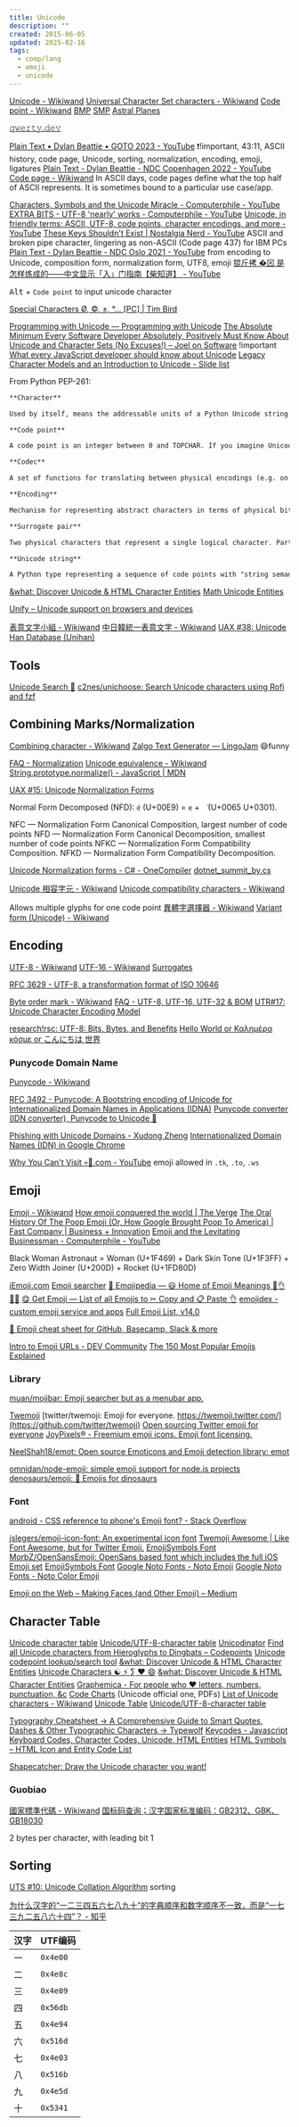 ```yaml
---
title: Unicode
description: ""
created: 2015-06-05
updated: 2025-02-16
tags:
  - comp/lang
  - emoji
  - unicode
---
```


[Unicode - Wikiwand](https://www.wikiwand.com/en/Unicode)
[Universal Character Set characters - Wikiwand](http://www.wikiwand.com/en/Universal_Character_Set_characters)
[Code point - Wikiwand](http://www.wikiwand.com/en/Code_point)
[BMP](<http://www.wikiwand.com/en/Plane_(Unicode)#/Basic_Multilingual_Plane>)
[SMP](<http://www.wikiwand.com/en/Plane_(Unicode)#/Supplementary_Multilingual_Plane>)
[Astral Planes](http://www.opoudjis.net/unicode/unicode_astral.html)

[𝚚𝚠𝚎𝚛𝚝𝚢.𝚍𝚎𝚟](https://qwerty.dev/)

[Plain Text • Dylan Beattie • GOTO 2023 - YouTube](https://www.youtube.com/watch?v=4mRxIgu9R70) ❗!important, 43:11, ASCII history, code page, Unicode, sorting, normalization, encoding, emoji, ligatures
[Plain Text - Dylan Beattie - NDC Copenhagen 2022 - YouTube](https://www.youtube.com/watch?v=gd5uJ7Nlvvo)
[Code page - Wikiwand](https://www.wikiwand.com/en/code%20page)
In ASCII days, code pages define what the top half of ASCII represents. It is sometimes bound to a particular use case/app.

[Characters, Symbols and the Unicode Miracle - Computerphile - YouTube](https://www.youtube.com/watch?v=MijmeoH9LT4)
[EXTRA BITS - UTF-8 'nearly' works - Computerphile - YouTube](https://www.youtube.com/watch?v=qBex3IDaUbU)
[Unicode, in friendly terms: ASCII, UTF-8, code points, character encodings, and more - YouTube](https://www.youtube.com/watch?v=ut74oHojxqo)
[These Keys Shouldn't Exist | Nostalgia Nerd - YouTube](https://www.youtube.com/watch?v=BktIY7VbrUs) ASCII and broken pipe character, lingering as non-ASCII (Code page 437) for IBM PCs
[Plain Text - Dylan Beattie - NDC Oslo 2021 - YouTube](https://www.youtube.com/watch?v=_mZBa3sqTrI) from encoding to Unicode, composition form, normalization form, UTF8, emoji
[锟斤拷 �⊠ 是怎样炼成的——中文显示「⼊」门指南【柴知道】 - YouTube](https://www.youtube.com/watch?v=zSstXi-j7Qc)

<kbd>Alt</kbd> + `Code point` to input unicode character

[Special Characters Ø, ©, ±, °… [PC] | Tim Bird](https://timbobtastic.com/hints-and-tips/special-characters-o-%C2%B1-pc/)

[Programming with Unicode — Programming with Unicode](http://unicodebook.readthedocs.io/index.html)
[The Absolute Minimum Every Software Developer Absolutely, Positively Must Know About Unicode and Character Sets (No Excuses!) – Joel on Software](https://www.joelonsoftware.com/2003/10/08/the-absolute-minimum-every-software-developer-absolutely-positively-must-know-about-unicode-and-character-sets-no-excuses/) !important
[What every JavaScript developer should know about Unicode](https://dmitripavlutin.com/what-every-javascript-developer-should-know-about-unicode/)
[Legacy Character Models and an Introduction to Unicode - Slide list](http://www.cip.ifi.lmu.de/~bolzer/unicode_intro/slides/Overview-5.html)

From Python PEP-261:

```md
**Character**

Used by itself, means the addressable units of a Python Unicode string.

**Code point**

A code point is an integer between 0 and TOPCHAR. If you imagine Unicode as a mapping from integers to characters, each integer is a code point. But the integers between 0 and TOPCHAR that do not map to characters are also code points. Some will someday be used for characters. Some are guaranteed never to be used for characters.

**Codec**

A set of functions for translating between physical encodings (e.g. on disk or coming in from a network) into logical Python objects.

**Encoding**

Mechanism for representing abstract characters in terms of physical bits and bytes. Encodings allow us to store Unicode characters on disk and transmit them over networks in a manner that is compatible with other Unicode software.

**Surrogate pair**

Two physical characters that represent a single logical character. Part of a convention for representing 32-bit code points in terms of two 16-bit code points.

**Unicode string**

A Python type representing a sequence of code points with "string semantics" (e.g. case conversions, regular expression compatibility, etc.) Constructed with the unicode() function.
```

[&what: Discover Unicode & HTML Character Entities](http://www.amp-what.com/)
[Math Unicode Entities](http://symbolcodes.tlt.psu.edu/bylanguage/mathchart.html)

[Unify – Unicode support on browsers and devices](http://unicode.johnholtripley.co.uk/)

[表意文字小組 - Wikiwand](https://www.wikiwand.com/zh/%E8%A1%A8%E6%84%8F%E6%96%87%E5%AD%97%E5%B0%8F%E7%B5%84)
[中日韓統一表意文字 - Wikiwand](https://www.wikiwand.com/zh/%E4%B8%AD%E6%97%A5%E9%9F%93%E7%B5%B1%E4%B8%80%E8%A1%A8%E6%84%8F%E6%96%87%E5%AD%97)
[UAX #38: Unicode Han Database (Unihan)](http://www.unicode.org/reports/tr38/)

## Tools

[Unicode Search 🔎](http://xahlee.info/comp/unicode_index.html?q=)
[c2nes/unichoose: Search Unicode characters using Rofi and fzf](https://github.com/c2nes/unichoose)

## Combining Marks/Normalization

[Combining character - Wikiwand](https://www.wikiwand.com/en/Combining_character)
[Zalgo Text Generator ― LingoJam](https://lingojam.com/ZalgoText) 😄funny

[FAQ - Normalization](http://www.unicode.org/faq/normalization.html)
[Unicode equivalence - Wikiwand](https://www.wikiwand.com/en/Unicode_equivalence)
[String.prototype.normalize() - JavaScript | MDN](https://developer.mozilla.org/en-US/docs/Web/JavaScript/Reference/Global_Objects/String/normalize)

[UAX #15: Unicode Normalization Forms](http://unicode.org/reports/tr15/)

Normal Form Decomposed (NFD): `é` (U+00E9) = `e` + ` ́` (U+0065 U+0301).

NFC — Normalization Form Canonical Composition, largest number of code points
NFD — Normalization Form Canonical Decomposition, smallest number of code points
NFKC — Normalization Form Compatibility Composition.
NFKD — Normalization Form Compatibility Decomposition.

[Unicode Normalization forms - C# - OneCompiler](https://onecompiler.com/csharp/3zs9ccwc6)
[dotnet_summit_by.cs](https://gist.github.com/dylanbeattie/336b6b8990f0db6dd00d238ad114092a)

[Unicode 相容字元 - Wikiwand](https://www.wikiwand.com/zh/Unicode%E7%9B%B8%E5%AE%B9%E5%AD%97%E7%AC%A6)
[Unicode compatibility characters - Wikiwand](https://www.wikiwand.com/en/Unicode_compatibility_characters)

Allows multiple glyphs for one code point
[異體字選擇器 - Wikiwand](https://www.wikiwand.com/zh/%E7%95%B0%E9%AB%94%E5%AD%97%E9%81%B8%E6%93%87%E5%99%A8)
[Variant form (Unicode) - Wikiwand](<https://www.wikiwand.com/en/Variant_form_(Unicode)>)

## Encoding

[UTF-8 - Wikiwand](http://www.wikiwand.com/en/UTF-8)
[UTF-16 - Wikiwand](http://www.wikiwand.com/en/UTF-16)
[Surrogates](http://www.wikiwand.com/en/Universal_Character_Set_characters#/Surrogates)

[RFC 3629 - UTF-8, a transformation format of ISO 10646](https://datatracker.ietf.org/doc/html/rfc3629)

[Byte order mark - Wikiwand](https://www.wikiwand.com/en/Byte_order_mark)
[FAQ - UTF-8, UTF-16, UTF-32 & BOM](http://www.unicode.org/faq/utf_bom.html#BOM)
[UTR#17: Unicode Character Encoding Model](https://www.unicode.org/reports/tr17/)

[research!rsc: UTF-8: Bits, Bytes, and Benefits](https://research.swtch.com/utf8)
[Hello World or Καλημέρα κόσμε or こんにちは 世界](https://9p.io/sys/doc/utf.html)

### Punycode Domain Name

[Punycode - Wikiwand](https://www.wikiwand.com/en/Punycode)

[RFC 3492 - Punycode: A Bootstring encoding of Unicode for Internationalized Domain Names in Applications (IDNA)](https://datatracker.ietf.org/doc/html/rfc3492)
[Punycode converter (IDN converter), Punycode to Unicode 🔧](https://www.punycoder.com/)

[Phishing with Unicode Domains - Xudong Zheng](https://www.xudongz.com/blog/2017/idn-phishing/)
[Internationalized Domain Names (IDN) in Google Chrome](https://chromium.googlesource.com/chromium/src/+/main/docs/idn.md)

[Why You Can't Visit 💀🎺.com - YouTube](https://www.youtube.com/watch?v=y4393bPetoU) emoji allowed in `.tk`, `.to`, `.ws`

## Emoji

[Emoji - Wikiwand](https://www.wikiwand.com/en/Emoji)
[How emoji conquered the world | The Verge](http://www.theverge.com/2013/3/4/3966140/how-emoji-conquered-the-world)
[The Oral History Of The Poop Emoji (Or, How Google Brought Poop To America) | Fast Company | Business + Innovation](http://www.fastcompany.com/3037803/the-oral-history-of-the-poop-emoji-or-how-google-brought-poop-to-america)
[Emoji and the Levitating Businessman - Computerphile - YouTube](https://www.youtube.com/watch?v=tITwM5GDIAI)

Black Woman Astronaut = Woman (U+1F469) + Dark Skin Tone (U+1F3FF) + Zero Width Joiner (U+200D) + Rocket (U+1FD80D)

[iEmoji.com](https://www.iemoji.com/)
[Emoji searcher](https://emoji.muan.co/)
[📙 Emojipedia — 😃 Home of Emoji Meanings 💁👌🎍😍](https://emojipedia.org/)
[😋 Get Emoji — List of all Emojis to ✂ Copy and 📋 Paste 👌](https://getemoji.com/)
[emojidex - custom emoji service and apps](https://www.emojidex.com/)
[Full Emoji List, v14.0](https://www.unicode.org/emoji/charts/full-emoji-list.html)

[🎁 Emoji cheat sheet for GitHub, Basecamp, Slack & more](https://www.webfx.com/tools/emoji-cheat-sheet/)

[Intro to Emoji URLs - DEV Community](https://dev.to/ra101/intro-to-emoji-urls-10c9)
[The 150 Most Popular Emojis Explained](https://www.makeuseof.com/top-emojis-explained-cheat-sheet/)

### Library

[muan/mojibar: Emoji searcher but as a menubar app.](https://github.com/muan/mojibar)

[Twemoji](https://twemoji.twitter.com/)
[twitter/twemoji: Emoji for everyone. https://twemoji.twitter.com/](https://github.com/twitter/twemoji)
[Open sourcing Twitter emoji for everyone](https://blog.twitter.com/developer/en_us/a/2014/open-sourcing-twitter-emoji-for-everyone)
[JoyPixels® - Freemium emoji icons. Emoji font licensing.](https://www.joypixels.com/)

[NeelShah18/emot: Open source Emoticons and Emoji detection library: emot](https://github.com/NeelShah18/emot)

[omnidan/node-emoji: simple emoji support for node.js projects](https://github.com/omnidan/node-emoji)
[denosaurs/emoji: 🦄 Emojis for dinosaurs](https://github.com/denosaurs/emoji)

### Font

[android - CSS reference to phone's Emoji font? - Stack Overflow](https://stackoverflow.com/questions/27688046/css-reference-to-phones-emoji-font)

[jslegers/emoji-icon-font: An experimental icon font](https://github.com/jslegers/emoji-icon-font)
[Twemoji Awesome | Like Font Awesome, but for Twitter Emoji.](http://ellekasai.github.io/twemoji-awesome/)
[EmojiSymbols Font](https://emojisymbols.com/)
[MorbZ/OpenSansEmoji: OpenSans based font which includes the full iOS Emoji set](https://github.com/MorbZ/OpenSansEmoji)
[EmojiSymbols Font](https://emojisymbols.com/)
[Google Noto Fonts - Noto Emoji](https://www.google.com/get/noto/#emoji-zsye)
[Google Noto Fonts - Noto Color Emoji](https://www.google.com/get/noto/#emoji-zsye-color)

[Emoji on the Web – Making Faces (and Other Emoji) – Medium](https://medium.com/making-faces-and-other-emoji/emoji-on-the-web-537c5769dffa)

## Character Table

[Unicode character table](http://unicode-table.com/en/)
[Unicode/UTF-8-character table](https://www.utf8-chartable.de/)
[Unicodinator](http://unicodinator.com/)
[Find all Unicode characters from Hieroglyphs to Dingbats – Codepoints](https://codepoints.net/)
[Unicode codepoint lookup/search tool](http://unicode.scarfboy.com/)
[&what: Discover Unicode & HTML Character Entities](http://www.amp-what.com/)
[Unicode Characters ☯ ⚡ ∑ ♥ 😄](http://xahlee.info/comp/unicode_index.html)
[&what: Discover Unicode & HTML Character Entities](http://www.amp-what.com/)
[Graphemica - For people who ♥ letters, numbers, punctuation, &c](http://graphemica.com/)
[Code Charts](http://www.unicode.org/charts/) (Unicode official one, PDFs)
[List of Unicode characters - Wikiwand](https://www.wikiwand.com/en/List_of_Unicode_characters)
[Unicode Table](http://www.tamasoft.co.jp/en/general-info/unicode.html)
[Unicode/UTF-8-character table](http://www.utf8-chartable.de/unicode-utf8-table.pl?number=1024&unicodeinhtml=hex)

[Typography Cheatsheet → A Comprehensive Guide to Smart Quotes, Dashes & Other Typographic Characters → Typewolf](http://www.typewolf.com/cheatsheet)
[Keycodes - Javascript Keyboard Codes, Character Codes, Unicode, HTML Entities](http://keycodes.atjayjo.com/)
[HTML Symbols – HTML Icon and Entity Code List](https://www.freecodecamp.org/news/html-symbols-html-icon-and-entity-code-list/)

[Shapecatcher: Draw the Unicode character you want!](http://shapecatcher.com/)

### Guobiao

[國家標準代碼 - Wikiwand](https://www.wikiwand.com/zh/国家标准代码)
[国标码查询；汉字国家标准编码：GB2312、GBK、GB18030](https://www.qqxiuzi.cn/bianma/guobiaoma.php)

2 bytes per character, with leading bit 1

## Sorting

[UTS #10: Unicode Collation Algorithm](http://www.unicode.org/reports/tr10/) sorting

[为什么汉字的“一二三四五六七八九十”的字典顺序和数字顺序不一致，而是“一七三九二五八六十四”？ - 知乎](https://www.zhihu.com/question/533802849/answer/2669904119)

| 汉字 | UTF编码  |
| ---- | -------- |
| 一   | `0x4e00` |
| 二   | `0x4e8c` |
| 三   | `0x4e09` |
| 四   | `0x56db` |
| 五   | `0x4e94` |
| 六   | `0x516d` |
| 七   | `0x4e03` |
| 八   | `0x516b` |
| 九   | `0x4e5d` |
| 十   | `0x5341` |
